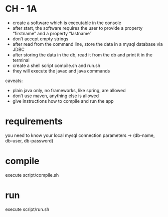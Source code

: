 # CH - 1A
* create a software which is executable in the console
* after start, the software requires the user to provide a property “firstname” and a property “lastname”
* don’t accept empty strings
* after read from the command line, store the data in a mysql database via JDBC
* after storing the data in the db, read it from the db and print it in the terminal
* create a shell script compile.sh and run.sh
* they will execute the javac and java commands

caveats:
* plain java only, no frameworks, like spring, are allowed
* don’t use maven, anything else is allowed
* give instructions how to compile and run the app


# requirements
you need to know your local mysql connection parameters -> 
(db-name,
db-user,
db-password)

# compile
execute script/compile.sh

# run
execute script/run.sh
